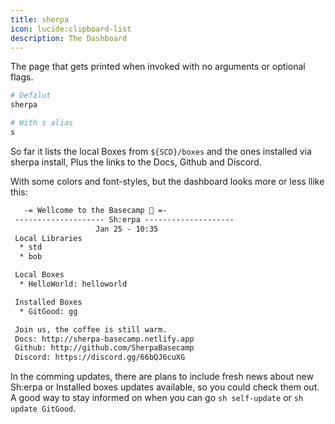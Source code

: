 ```yaml
---
title: sherpa
icon: lucide:clipboard-list
description: The Dashboard
---
```


The page that gets printed when invoked with no arguments or optional flags.

```bash
# Defalut
sherpa

# With s alias
s
```

So far it lists the local Boxes from `${SCD}/boxes` and the ones installed via sherpa install, Plus the links to the Docs, Github and Discord.

With some colors and font-styles, but the dashboard looks more or less llike this:

```txt
   -= Wellcome to the Basecamp 👋 =-
 -------------------- Sh:erpa --------------------
                   Jan 25 - 10:35
 Local Libraries
  * std
  * bob

 Local Boxes
  * HelloWorld: helloworld

 Installed Boxes
  * GitGood: gg

 Join us, the coffee is still warm.
 Docs: http://sherpa-basecamp.netlify.app
 Github: http://github.com/SherpaBasecamp
 Discord: https://discord.gg/66bQJ6cuXG
```

In the comming updates, there are plans to include fresh news about new Sh:erpa or Installed boxes updates available, so you could check them out. A good way to stay informed on when you can go `sh self-update` or `sh update GitGood`.
